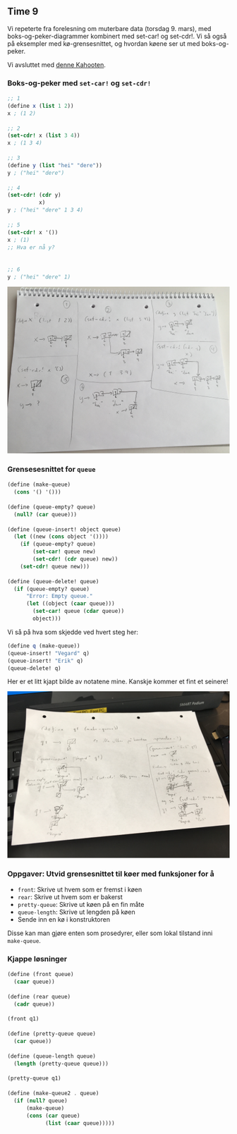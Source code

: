 ## Time 9

Vi repeterte fra forelesning om muterbare data (torsdag 9. mars), med boks-og-peker-diagrammer kombinert med set-car! og set-cdr!. Vi så også på eksempler med kø-grensesnittet, og hvordan køene ser ut med boks-og-peker.

Vi avsluttet med [denne Kahooten](https://play.kahoot.it/#/k/044bc78f-e9d1-4795-aecc-256bc60657b6).

### Boks-og-peker med `set-car!` og `set-cdr!`

```scheme
;; 1
(define x (list 1 2))
x ; (1 2)

;; 2
(set-cdr! x (list 3 4))
x ; (1 3 4)

;; 3
(define y (list "hei" "dere"))
y ; ("hei" "dere")

;; 4
(set-cdr! (cdr y)
          x)
y ; ("hei" "dere" 1 3 4)

;; 5
(set-cdr! x '())
x ; (1)
;; Hva er nå y?


;; 6
y ; ("hei" "dere" 1)
```

![](img/01.jpg)

### Grensesesnittet for `queue`

```scheme
(define (make-queue)
  (cons '() '()))

(define (queue-empty? queue)
  (null? (car queue)))

(define (queue-insert! object queue)
  (let ((new (cons object '())))
    (if (queue-empty? queue)
        (set-car! queue new)
        (set-cdr! (cdr queue) new))
    (set-cdr! queue new)))

(define (queue-delete! queue)
  (if (queue-empty? queue)
      "Error: Empty queue."
      (let ((object (caar queue)))
        (set-car! queue (cdar queue))
        object)))
```

Vi så på hva som skjedde ved hvert steg her:

```scheme
(define q (make-queue))
(queue-insert! "Vegard" q)
(queue-insert! "Erik" q)
(queue-delete! q)
```

Her er et litt kjapt bilde av notatene mine. Kanskje kommer et fint et seinere!

![](img/03.jpg)

### Oppgaver: Utvid grensesnittet til køer med funksjoner for å

- `front`: Skrive ut hvem som er fremst i køen
- `rear`: Skrive ut hvem som er bakerst
- `pretty-queue`: Skrive ut køen på en fin måte
- `queue-length`: Skrive ut lengden på køen
- Sende inn en kø i konstruktoren

Disse kan man gjøre enten som prosedyrer, eller som lokal tilstand inni `make-queue`.


### Kjappe løsninger

```scheme
(define (front queue)
  (caar queue))

(define (rear queue)
  (cadr queue))

(front q1)

(define (pretty-queue queue)
  (car queue))

(define (queue-length queue)
  (length (pretty-queue queue)))

(pretty-queue q1)

(define (make-queue2 . queue)
  (if (null? queue)
      (make-queue)
      (cons (car queue)
            (list (caar queue)))))

```

